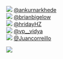 
 ![](http://pbs.twimg.com/profile_images/1203743936147156992/CvkdREmf_normal.jpg) [@ankurnarkhede](https://twitter.com/ankurnarkhede)<br>![](http://pbs.twimg.com/profile_images/1155431570586492928/YfWUyeem_normal.jpg) [@brianbigelow](https://twitter.com/brianbigelow)<br>![](http://pbs.twimg.com/profile_images/1503958677090598912/MQ7jLIzd_normal.jpg) [@hridayHZ](https://twitter.com/hridayHZ)<br>![](http://pbs.twimg.com/profile_images/1322850982322003968/wXxt47u0_normal.jpg) [@vp__vidya](https://twitter.com/vp__vidya)<br>![](http://pbs.twimg.com/profile_images/1562011927957671938/P91lfF2G_normal.jpg) [@Juancorreillo](https://twitter.com/Juancorreillo)<br> 

![](https://visitor-badge.laobi.icu/badge?page_id=ponder)

